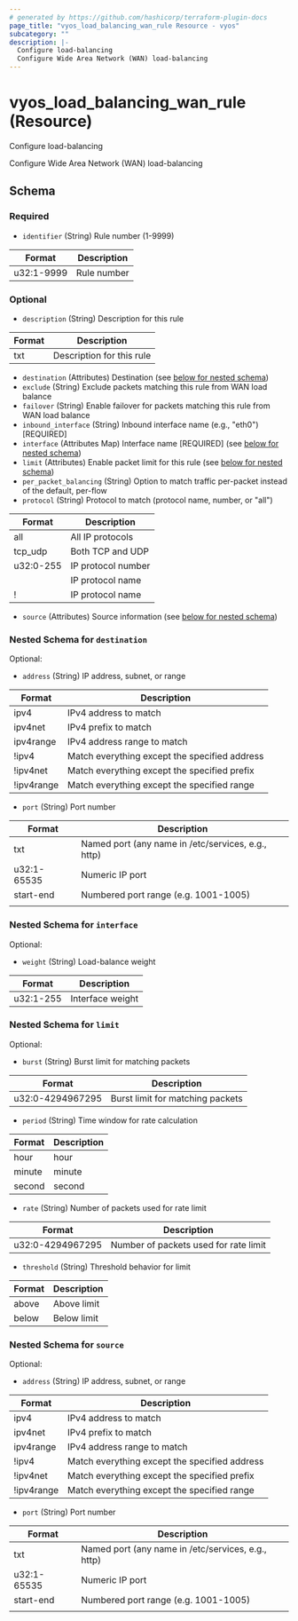 ```yaml
---
# generated by https://github.com/hashicorp/terraform-plugin-docs
page_title: "vyos_load_balancing_wan_rule Resource - vyos"
subcategory: ""
description: |-
  Configure load-balancing
  Configure Wide Area Network (WAN) load-balancing
---
```


# vyos_load_balancing_wan_rule (Resource)

Configure load-balancing

Configure Wide Area Network (WAN) load-balancing



<!-- schema generated by tfplugindocs -->
## Schema

### Required

- `identifier` (String) Rule number (1-9999)

|  Format  |  Description  |
|----------|---------------|
|  u32:1-9999  |  Rule number  |

### Optional

- `description` (String) Description for this rule

|  Format  |  Description  |
|----------|---------------|
|  txt  |  Description for this rule  |
- `destination` (Attributes) Destination (see [below for nested schema](#nestedatt--destination))
- `exclude` (String) Exclude packets matching this rule from WAN load balance
- `failover` (String) Enable failover for packets matching this rule from WAN load balance
- `inbound_interface` (String) Inbound interface name (e.g., "eth0") [REQUIRED]
- `interface` (Attributes Map) Interface name [REQUIRED] (see [below for nested schema](#nestedatt--interface))
- `limit` (Attributes) Enable packet limit for this rule (see [below for nested schema](#nestedatt--limit))
- `per_packet_balancing` (String) Option to match traffic per-packet instead of the default, per-flow
- `protocol` (String) Protocol to match (protocol name, number, or "all")

|  Format  |  Description  |
|----------|---------------|
|  all  |  All IP protocols  |
|  tcp_udp  |  Both TCP and UDP  |
|  u32:0-255  |  IP protocol number  |
|  <protocol>  |  IP protocol name  |
|  !<protocol>  |  IP protocol name  |
- `source` (Attributes) Source information (see [below for nested schema](#nestedatt--source))

<a id="nestedatt--destination"></a>
### Nested Schema for `destination`

Optional:

- `address` (String) IP address, subnet, or range

|  Format  |  Description  |
|----------|---------------|
|  ipv4  |  IPv4 address to match  |
|  ipv4net  |  IPv4 prefix to match  |
|  ipv4range  |  IPv4 address range to match  |
|  !ipv4  |  Match everything except the specified address  |
|  !ipv4net  |  Match everything except the specified prefix  |
|  !ipv4range  |  Match everything except the specified range  |
- `port` (String) Port number

|  Format  |  Description  |
|----------|---------------|
|  txt  |  Named port (any name in /etc/services, e.g., http)  |
|  u32:1-65535  |  Numeric IP port  |
|  start-end  |  Numbered port range (e.g. 1001-1005)  |
|   |   |


<a id="nestedatt--interface"></a>
### Nested Schema for `interface`

Optional:

- `weight` (String) Load-balance weight

|  Format  |  Description  |
|----------|---------------|
|  u32:1-255  |  Interface weight  |


<a id="nestedatt--limit"></a>
### Nested Schema for `limit`

Optional:

- `burst` (String) Burst limit for matching packets

|  Format  |  Description  |
|----------|---------------|
|  u32:0-4294967295  |  Burst limit for matching packets  |
- `period` (String) Time window for rate calculation

|  Format  |  Description  |
|----------|---------------|
|  hour  |  hour  |
|  minute  |  minute  |
|  second  |  second  |
- `rate` (String) Number of packets used for rate limit

|  Format  |  Description  |
|----------|---------------|
|  u32:0-4294967295  |  Number of packets used for rate limit  |
- `threshold` (String) Threshold behavior for limit

|  Format  |  Description  |
|----------|---------------|
|  above  |  Above limit  |
|  below  |  Below limit  |


<a id="nestedatt--source"></a>
### Nested Schema for `source`

Optional:

- `address` (String) IP address, subnet, or range

|  Format  |  Description  |
|----------|---------------|
|  ipv4  |  IPv4 address to match  |
|  ipv4net  |  IPv4 prefix to match  |
|  ipv4range  |  IPv4 address range to match  |
|  !ipv4  |  Match everything except the specified address  |
|  !ipv4net  |  Match everything except the specified prefix  |
|  !ipv4range  |  Match everything except the specified range  |
- `port` (String) Port number

|  Format  |  Description  |
|----------|---------------|
|  txt  |  Named port (any name in /etc/services, e.g., http)  |
|  u32:1-65535  |  Numeric IP port  |
|  start-end  |  Numbered port range (e.g. 1001-1005)  |
|   |   |
